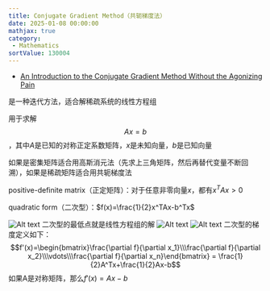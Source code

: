 ```yaml
---
title: Conjugate Gradient Method（共轭梯度法）
date: 2025-01-08 00:00:00
mathjax: true
category:
 - Mathematics
sortValue: 130004
---
```


- [An Introduction to the Conjugate Gradient Method Without the Agonizing Pain](https://www.cs.cmu.edu/~quake-papers/painless-conjugate-gradient.pdf)

是一种迭代方法，适合解稀疏系统的线性方程组

用于求解$$Ax=b$$，其中$A$是已知的对称正定系数矩阵，$x$是未知向量，$b$是已知向量

如果是密集矩阵适合用高斯消元法（先求上三角矩阵，然后再替代变量不断回溯），如果是稀疏矩阵适合用共轭梯度法

positive-definite matrix（正定矩阵）：对于任意非零向量$x$，都有$x^TAx>0$

quadratic form（二次型）：$f(x)=\frac{1}{2}x^TAx-b^Tx$

![Alt text](image.png)
二次型的最低点就是线性方程组的解
![Alt text](image-1.png)
![Alt text](image-2.png)
二次型的梯度定义如下：$$f'(x)=\begin{bmatrix}\frac{\partial f}{\partial x_1}\\\frac{\partial f}{\partial x_2}\\\vdots\\\frac{\partial f}{\partial x_n}\end{bmatrix} = \frac{1}{2}A^Tx+\frac{1}{2}Ax-b$$
如果A是对称矩阵，那么$f'(x)=Ax-b$